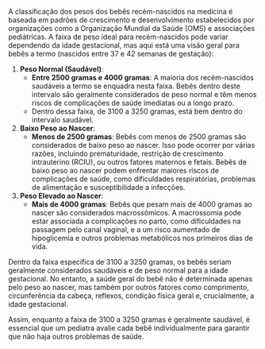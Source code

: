 A classificação dos pesos dos bebês recém-nascidos na medicina é baseada em padrões de crescimento e desenvolvimento estabelecidos por organizações como a Organização Mundial da Saúde (OMS) e associações pediátricas. A faixa de peso ideal para recém-nascidos pode variar dependendo da idade gestacional, mas aqui está uma visão geral para bebês a termo (nascidos entre 37 e 42 semanas de gestação):

1. **Peso Normal (Saudável)**:
    - **Entre 2500 gramas e 4000 gramas**: A maioria dos recém-nascidos saudáveis a termo se enquadra nesta faixa. Bebês dentro deste intervalo são geralmente considerados de peso normal e têm menos riscos de complicações de saúde imediatas ou a longo prazo.
    - Dentro dessa faixa, de 3100 a 3250 gramas, está bem dentro do intervalo saudável.
2. **Baixo Peso ao Nascer**:
    - **Menos de 2500 gramas**: Bebês com menos de 2500 gramas são considerados de baixo peso ao nascer. Isso pode ocorrer por várias razões, incluindo prematuridade, restrição de crescimento intrauterino (RCIU), ou outros fatores maternos e fetais. Bebês de baixo peso ao nascer podem enfrentar maiores riscos de complicações de saúde, como dificuldades respiratórias, problemas de alimentação e susceptibilidade a infecções.
3. **Peso Elevado ao Nascer**:
    - **Mais de 4000 gramas**: Bebês que pesam mais de 4000 gramas ao nascer são considerados macrossômicos. A macrossomia pode estar associada a complicações no parto, como dificuldades na passagem pelo canal vaginal, e a um risco aumentado de hipoglicemia e outros problemas metabólicos nos primeiros dias de vida.

Dentro da faixa específica de 3100 a 3250 gramas, os bebês seriam geralmente considerados saudáveis e de peso normal para a idade gestacional. No entanto, a saúde geral do bebê não é determinada apenas pelo peso ao nascer, mas também por outros fatores como comprimento, circunferência da cabeça, reflexos, condição física geral e, crucialmente, a idade gestacional.

Assim, enquanto a faixa de 3100 a 3250 gramas é geralmente saudável, é essencial que um pediatra avalie cada bebê individualmente para garantir que não haja outros problemas de saúde.